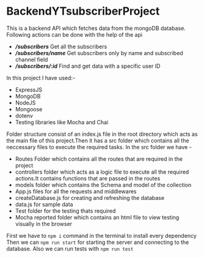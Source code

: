 # BackendYTsubscriberProject

This is a backend API which  fetches data from the mongoDB database.
Following actions can be done with the help of the api

<ul>
  <li><b><i>/subscribers</i></b> Get all the subscribers</li>
  <li><b><i>/subscribers/name</i></b> Get subscribers only by name and subscribed channel field</li>
  <li><b><i>/subscribers/:id</i></b> Find and get data with a specific user ID</li>
</ul>

In this project I have used:-

<ul>
  <li>ExpressJS</li>
  <li>MongoDB</li>
  <li>NodeJS</li>
  <li>Mongoose</li>
  <li>dotenv</li>
  <li>Testing libraries like Mocha and Chai</li>
  
</ul>
Folder structure consist of an index.js file in the root directory which acts as the main file of this project.Then it has a src folder which contains all the neccessary files to execute the required tasks.
In the src folder we have - 

<ul>
  <li>Routes Folder which contains all the routes that are required in the project</li>
  <li>controllers folder which acts as a logic file to execute all the required actions.It contains functions that are passed in the routes</li>
  <li>models folder which contains the Schema and model of the collection</li>
  <li>App.js files for all the requests and middlewares</li>
  <li>createDatabase.js for creating and refreshing the database</li>
  <li>data.js for sample data</li>
  <li>Test folder for the testing thats required</li>
  <li>Mocha reported folder which contains an html file to view testing visually in the browser</li>
</ul>

First we have to ```npm i``` command in the terminal to install every dependency
Then we can ```npm run start``` for starting the server and connecting to the database.
Also we can run tests with ```npm run test```
